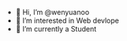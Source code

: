 - 👋 Hi, I’m @wenyuanoo
- 👀 I’m interested in Web devlope
- 🌱 I’m currently a Student

<!---
wenyuanoo/wenyuanoo is a ✨ special ✨ repository because its `README.md` (this file) appears on your GitHub profile.
You can click the Preview link to take a look at your changes.
--->
